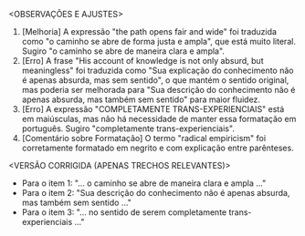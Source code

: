 <OBSERVAÇÕES E AJUSTES>
1. [Melhoria] A expressão "the path opens fair and wide" foi traduzida como "o caminho se abre de forma justa e ampla", que está muito literal. Sugiro "o caminho se abre de maneira clara e ampla".
2. [Erro] A frase "His account of knowledge is not only absurd, but meaningless" foi traduzida como "Sua explicação do conhecimento não é apenas absurda, mas sem sentido", o que mantém o sentido original, mas poderia ser melhorada para "Sua descrição do conhecimento não é apenas absurda, mas também sem sentido" para maior fluidez.
3. [Erro] A expressão "COMPLETAMENTE TRANS-EXPERIENCIAIS" está em maiúsculas, mas não há necessidade de manter essa formatação em português. Sugiro "completamente trans-experienciais".
4. [Comentário sobre Formatação] O termo "radical empiricism" foi corretamente formatado em negrito e com explicação entre parênteses.

<VERSÃO CORRIGIDA (APENAS TRECHOS RELEVANTES)>
- Para o item 1: "... o caminho se abre de maneira clara e ampla ..."
- Para o item 2: "Sua descrição do conhecimento não é apenas absurda, mas também sem sentido ..."
- Para o item 3: "... no sentido de serem completamente trans-experienciais ..."
